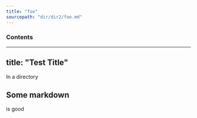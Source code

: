 ```yaml
---
title: "foo"
sourcepath: "dir/dir2/foo.md"
---
```


<!-- DO NOT EDIT THIS FILE in docs.  It is autogenerated from the non-doc version -->

### Contents
---
title:  "Test Title"
---

In a directory

## Some markdown

is good